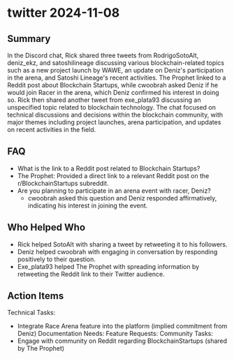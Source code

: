 # twitter 2024-11-08

## Summary
 In the Discord chat, Rick shared three tweets from RodrigoSotoAlt, deniz_ekz, and satoshilineage discussing various blockchain-related topics such as a new project launch by WAWE, an update on Deniz's participation in the arena, and Satoshi Lineage's recent activities. The Prophet linked to a Reddit post about Blockchain Startups, while cwoobrah asked Deniz if he would join Racer in the arena, which Deniz confirmed his interest in doing so. Rick then shared another tweet from exe_plata93 discussing an unspecified topic related to blockchain technology. The chat focused on technical discussions and decisions within the blockchain community, with major themes including project launches, arena participation, and updates on recent activities in the field.

## FAQ
 - What is the link to a Reddit post related to Blockchain Startups?
  - The Prophet: Provided a direct link to a relevant Reddit post on the r/BlockchainStartups subreddit.
- Are you planning to participate in an arena event with racer, Deniz?
  - cwoobrah asked this question and Deniz responded affirmatively, indicating his interest in joining the event.

## Who Helped Who
 - Rick helped SotoAlt with sharing a tweet by retweeting it to his followers.
- Deniz helped cwoobrah with engaging in conversation by responding positively to their question.
- Exe_plata93 helped The Prophet with spreading information by retweeting the Reddit link to their Twitter audience.

## Action Items
 Technical Tasks:
  - Integrate Race Arena feature into the platform (implied commitment from Deniz)
Documentation Needs:
Feature Requests:
Community Tasks:
  - Engage with community on Reddit regarding BlockchainStartups (shared by The Prophet)

